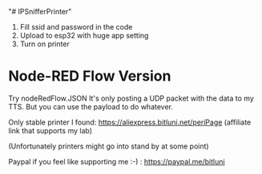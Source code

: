 "# IPSnifferPrinter" 

1. Fill ssid and password in the code
2. Upload to esp32 with huge app setting
3. Turn on printer

# Node-RED Flow Version

Try nodeRedFlow.JSON
It's only posting a UDP packet with the data to my TTS. But you can use the payload to do whatever.


Only stable printer I found:
https://aliexpress.bitluni.net/periPage (affiliate link that  supports my lab)

(Unfortunately printers might go into stand by at some point)

Paypal if you feel like supporting me :-) : https://paypal.me/bitluni
